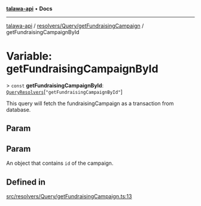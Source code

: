 [**talawa-api**](../../../../README.md) • **Docs**

***

[talawa-api](../../../../modules.md) / [resolvers/Query/getFundraisingCampaign](../README.md) / getFundraisingCampaignById

# Variable: getFundraisingCampaignById

\> `const` **getFundraisingCampaignById**: [`QueryResolvers`](../../../../types/generatedGraphQLTypes/type-aliases/QueryResolvers.md)\[`"getFundraisingCampaignById"`\]

This query will fetch the fundraisingCampaign as a transaction from database.

## Param

## Param

An object that contains `id` of the campaign.

## Defined in

[src/resolvers/Query/getFundraisingCampaign.ts:13](https://github.com/PalisadoesFoundation/talawa-api/blob/1f38da5423898626c6ebfa24896a9c3d008195c6/src/resolvers/Query/getFundraisingCampaign.ts#L13)

